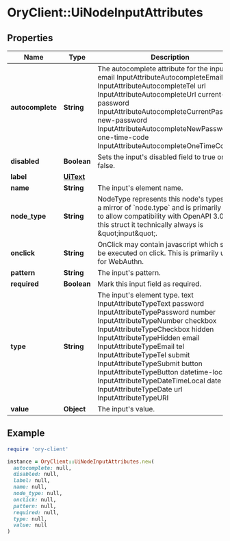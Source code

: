 # OryClient::UiNodeInputAttributes

## Properties

| Name | Type | Description | Notes |
| ---- | ---- | ----------- | ----- |
| **autocomplete** | **String** | The autocomplete attribute for the input. email InputAttributeAutocompleteEmail tel InputAttributeAutocompleteTel url InputAttributeAutocompleteUrl current-password InputAttributeAutocompleteCurrentPassword new-password InputAttributeAutocompleteNewPassword one-time-code InputAttributeAutocompleteOneTimeCode | [optional] |
| **disabled** | **Boolean** | Sets the input&#39;s disabled field to true or false. |  |
| **label** | [**UiText**](UiText.md) |  | [optional] |
| **name** | **String** | The input&#39;s element name. |  |
| **node_type** | **String** | NodeType represents this node&#39;s types. It is a mirror of &#x60;node.type&#x60; and is primarily used to allow compatibility with OpenAPI 3.0.  In this struct it technically always is \&quot;input\&quot;. |  |
| **onclick** | **String** | OnClick may contain javascript which should be executed on click. This is primarily used for WebAuthn. | [optional] |
| **pattern** | **String** | The input&#39;s pattern. | [optional] |
| **required** | **Boolean** | Mark this input field as required. | [optional] |
| **type** | **String** | The input&#39;s element type. text InputAttributeTypeText password InputAttributeTypePassword number InputAttributeTypeNumber checkbox InputAttributeTypeCheckbox hidden InputAttributeTypeHidden email InputAttributeTypeEmail tel InputAttributeTypeTel submit InputAttributeTypeSubmit button InputAttributeTypeButton datetime-local InputAttributeTypeDateTimeLocal date InputAttributeTypeDate url InputAttributeTypeURI |  |
| **value** | **Object** | The input&#39;s value. | [optional] |

## Example

```ruby
require 'ory-client'

instance = OryClient::UiNodeInputAttributes.new(
  autocomplete: null,
  disabled: null,
  label: null,
  name: null,
  node_type: null,
  onclick: null,
  pattern: null,
  required: null,
  type: null,
  value: null
)
```

